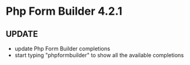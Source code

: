 # Php Form Builder 4.2.1

## UPDATE
- update Php Form Builder completions
- start typing "phpformbuilder" to show all the available completions
